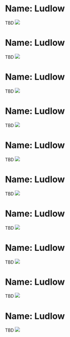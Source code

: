 <!--Type: Item-->
# Name: Ludlow

TBD
![](https://raw.githubusercontent.com/dmfbsh/dmfbsh.github.io/master/assets/images/places/2019-04-13_11_49_49_DSC_3876_DxO.jpg)

<!--Type: Item-->
# Name: Ludlow

TBD
![](https://raw.githubusercontent.com/dmfbsh/dmfbsh.github.io/master/assets/images/places/2019-04-13_12_03_02_DSC_3932_DxO.jpg)

<!--Type: Item-->
# Name: Ludlow

TBD
![](https://raw.githubusercontent.com/dmfbsh/dmfbsh.github.io/master/assets/images/places/2019-04-13_12_09_20_DSC_3960_DxO.jpg)

<!--Type: Item-->
# Name: Ludlow

TBD
![](https://raw.githubusercontent.com/dmfbsh/dmfbsh.github.io/master/assets/images/places/2019-04-13_14_06_43_DSC_4025_DxO.jpg)

<!--Type: Item-->
# Name: Ludlow

TBD
![](https://raw.githubusercontent.com/dmfbsh/dmfbsh.github.io/master/assets/images/places/2019-04-13_14_09_34_DSC_4031_DxO.jpg)

<!--Type: Item-->
# Name: Ludlow

TBD
![](https://raw.githubusercontent.com/dmfbsh/dmfbsh.github.io/master/assets/images/places/2019-04-13_14_20_25_DSC_4045_DxO.jpg)

<!--Type: Item-->
# Name: Ludlow

TBD
![](https://raw.githubusercontent.com/dmfbsh/dmfbsh.github.io/master/assets/images/places/2020-01-04_13_46_04_DSC_6069_DxO.jpg)

<!--Type: Item-->
# Name: Ludlow

TBD
![](https://raw.githubusercontent.com/dmfbsh/dmfbsh.github.io/master/assets/images/places/2020-01-04_14_14_02_DSC_6088_DxO_bw.jpg)

<!--Type: Item-->
# Name: Ludlow

TBD
![](https://raw.githubusercontent.com/dmfbsh/dmfbsh.github.io/master/assets/images/places/2020-01-04_14_16_23_DSC_6093_DxO_bw.jpg)

<!--Type: Item-->
# Name: Ludlow

TBD
![](https://raw.githubusercontent.com/dmfbsh/dmfbsh.github.io/master/assets/images/places/2020-01-04_14_23_04_DSC_6100_DxO_PerfectlyClear.jpg)
